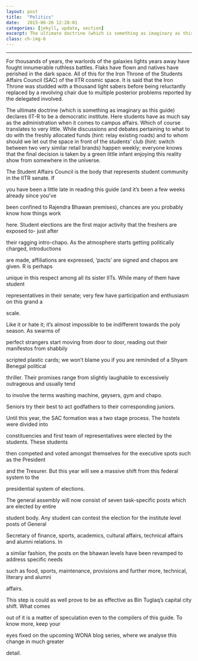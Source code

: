 ```yaml
---
layout: post
title:  "Politics"
date:   2015-06-26 12:28:01
categories: [jekyll, update, section]
excerpt: The ultimate doctrine (which is something as imaginary as this guide) declares IIT-R to be a democratic institute. 
class: ch-img-6
--- 	
```

--------------------------------

For thousands of years, the warlords of the galaxies lights years away have fought innumerable ruthless battles. Flaks have flown and natives have perished in the dark space. All of this for the Iron Throne of the Students Affairs Council (SAC) of the IITR cosmic space. It is said that the Iron 
Throne was studded with a thousand light sabers before being reluctantly replaced by a revolving chair due to multiple posterior problems reported by the delegated involved.   

The ultimate doctrine (which is something as imaginary as this guide) declares IIT-R to be a democratic institute. Here students have as much say as the administration when it comes to campus affairs. Which of course translates to very little. While discussions and debates pertaining to what to do with the freshly allocated funds (hint: relay existing roads) and to whom should we let out the space in front of the students’ club (hint: switch between two very similar retail brands) happen weekly; everyone knows that the final decision is taken by a green little infant enjoying this reality show from somewhere in the universe.

The Student Affairs Council is the body that represents student community in the IITR senate. If 

you have been a little late in reading this guide (and it’s been a few weeks already since you’ve 

been confined to Rajendra Bhawan premises), chances are you probably know how things work 

here. Student elections are the first major activity that the freshers are exposed to- just after 

their ragging intro-chapo. As the atmosphere starts getting politically charged, introductions 

are made, affiliations are expressed, ‘pacts’ are signed and  chapos are given. R is perhaps 

unique in this respect among all its sister IITs. While many of them have student 

representatives in their senate; very few have participation and enthusiasm on this grand a 

scale.

Like it or hate it; it’s almost impossible to be indifferent towards the poly season. As swarms of 

perfect strangers start moving from door to door, reading out their manifestos from shabbily 

scripted plastic cards; we won’t blame you if you are reminded of a Shyam Benegal political 

thriller. Their promises range from slightly laughable to excessively outrageous and usually tend 

to involve the terms washing machine, geysers, gym and chapo.

Seniors try their best to act godfathers to their corresponding juniors.

Until this year, the SAC formation was a two stage process. The hostels were divided into 

constituencies and first team of representatives were elected by the students. These students 

then competed and voted amongst themselves for the executive spots such as the President 

and the Tresurer. But this year will see a massive shift from this federal system to the 

presidential system of elections.

The general assembly will now consist of seven task-specific posts which are elected by entire 

student body. Any student can contest the election for the institute level posts of General 

Secretary of finance, sports, academics, cultural affairs, technical affairs and alumni relations. In 

a similar fashion, the posts on the bhawan levels have been revamped to address specific needs 

such as food, sports, maintenance, provisions and further more, technical, literary and alumni 

affairs. 

This step is could as well prove to be as effective as Bin Tuglaq’s capital city shift. What comes 

out of it is a matter of speculation even to the compilers of this guide. To know more, keep your 

eyes fixed on the upcoming WONA blog series, where we analyse this change in much greater 

detail.